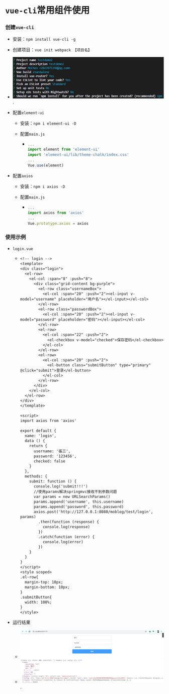 # `vue-cli`常用组件使用

### 创建`vue-cli`

- 安装：`npm install vue-cli -g`
- 创建项目：`vue init webpack 【项目名】`
- ![](photo\vue脚手架项目配置.jpg).

- 配置`element-ui`

  - 安装：`npm i element-ui -D`

  - 配置`main.js`

    - ```js
      ...
      import element from 'element-ui'
      import 'element-ui/lib/theme-chalk/index.css'
      ...
      Vue.use(element)
      ```

- 配置`axios`

  - 安装：`npm i axios -D`

  - 配置`main.js`

    - ```js
      ...
      import axios from 'axios'
      ...
      Vue.prototype.axios = axios
      ```

### 使用示例

- `login.vue`
	
	- ```vue
	  <!-- login -->
	  <template>
	  <div class="login">
	    <el-row>
	      <el-col :span="8" :push="8">
	        <div class="grid-content bg-purple">
	          <el-row class="usernameBox">
	            <el-col :span="20" :push="2"><el-input v-model="username" placeholder="用户名"></el-input></el-col>
	          </el-row>
	          <el-row class="passwordBox">
	            <el-col :span="20" :push="2"><el-input v-model="password" placeholder="密码"></el-input></el-col>
	          </el-row>
	          <el-row>
	            <el-col :span="22" :push="2">
	              <el-checkbox v-model="checked">保存密码</el-checkbox>
	            </el-col>
	          </el-row>
	          <el-row>
	            <el-col :span="20" :push="2">
	              <el-button class="submitButton" type="primary" @click="submit">登录</el-button>
	            </el-col>
	          </el-row>
	        </div>
	      </el-col>
	    </el-row>
	  </div>
	  </template>
	  
	  <script>
	  import axios from 'axios'
	  
	  export default {
	    name: 'login',
	    data () {
	      return {
	        username: '張三',
	        password: '123456',
	        checked: false
	      }
	    },
	    methods: {
	      submit: function () {
	        console.log('submit!!!')
	        //使用params解决springmvc接收不到参数问题
	        var params = new URLSearchParams()
	        params.append('username', this.username)
	        params.append('password', this.password)
	        axios.post('http://127.0.0.1:8080/moblog/test/login', params)
	          .then(function (response) {
	            console.log(response)
	          })
	          .catch(function (error) {
	            console.log(error)
	          })
	      }
	    }
	  }
	  </script>
	  <style scoped>
	  .el-row{
	    margin-top: 10px;
	    margin-bottom: 10px;
	  }
	  .submitButton{
	    width: 100%;
	  }
	  </style>
	  
	  ```
	
- 运行结果

  - <img src="photo\vue-cli+element-ui+axios运行效果.jpg" style="zoom:80%;" />
  - ![](photo\vue-cli+element-ui+axios返回数据.jpg).